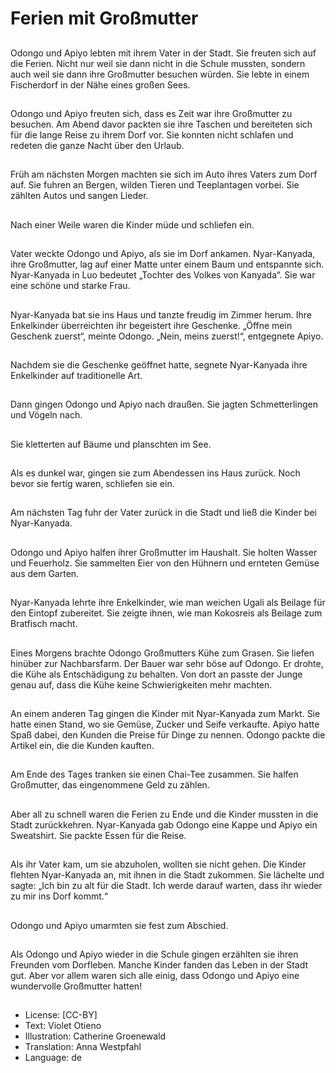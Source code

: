 # Ferien mit Großmutter

##
Odongo und Apiyo lebten mit ihrem Vater in der Stadt. Sie freuten sich auf die Ferien. Nicht nur weil sie dann nicht in die Schule mussten, sondern auch weil sie dann ihre Großmutter besuchen würden. Sie lebte in einem Fischerdorf in der Nähe eines großen Sees.

##
Odongo und Apiyo freuten sich, dass es Zeit war ihre Großmutter zu besuchen. Am Abend davor packten sie ihre Taschen und bereiteten sich für die lange Reise zu ihrem Dorf vor. Sie konnten nicht schlafen und redeten die ganze Nacht über den Urlaub.

##
Früh am nächsten Morgen machten sie sich im Auto ihres Vaters zum Dorf auf. Sie fuhren an Bergen, wilden Tieren und Teeplantagen vorbei. Sie zählten Autos und sangen Lieder.

##
Nach einer Weile waren die Kinder müde und schliefen ein.

##
Vater weckte Odongo und Apiyo, als sie im Dorf ankamen. Nyar-Kanyada, ihre Großmutter, lag auf einer Matte unter einem Baum und entspannte sich. Nyar-Kanyada in Luo bedeutet „Tochter des Volkes von Kanyada“. Sie war eine schöne und starke Frau.

##
Nyar-Kanyada bat sie ins Haus und tanzte freudig im Zimmer herum. Ihre Enkelkinder überreichten ihr begeistert ihre Geschenke. „Öffne mein Geschenk zuerst“, meinte Odongo. „Nein, meins zuerst!“, entgegnete Apiyo.

##
Nachdem sie die Geschenke geöffnet hatte, segnete Nyar-Kanyada ihre Enkelkinder auf traditionelle Art.

##
Dann gingen Odongo und Apiyo nach draußen. Sie jagten Schmetterlingen und Vögeln nach.

##
Sie kletterten auf Bäume und planschten im See.

##
Als es dunkel war, gingen sie zum Abendessen ins Haus zurück. Noch bevor sie fertig waren, schliefen sie ein.

##
Am nächsten Tag fuhr der Vater zurück in die Stadt und ließ die Kinder bei Nyar-Kanyada.

##
Odongo und Apiyo halfen ihrer Großmutter im Haushalt. Sie holten Wasser und Feuerholz. Sie sammelten Eier von den Hühnern und ernteten Gemüse aus dem Garten.

##
Nyar-Kanyada lehrte ihre Enkelkinder, wie man weichen Ugali als Beilage für den Eintopf zubereitet. Sie zeigte ihnen, wie man Kokosreis als Beilage zum Bratfisch macht.

##
Eines Morgens brachte Odongo Großmutters Kühe zum Grasen. Sie liefen hinüber zur Nachbarsfarm. Der Bauer war sehr böse auf Odongo. Er drohte, die Kühe als Entschädigung zu behalten. Von dort an passte der Junge genau auf, dass die Kühe keine Schwierigkeiten mehr machten.

##
An einem anderen Tag gingen die Kinder mit Nyar-Kanyada zum Markt. Sie hatte einen Stand, wo sie Gemüse, Zucker und Seife verkaufte. Apiyo hatte Spaß dabei, den Kunden die Preise für Dinge zu nennen. Odongo packte die Artikel ein, die die Kunden kauften.

##
Am Ende des Tages tranken sie einen Chai-Tee zusammen. Sie halfen Großmutter, das eingenommene Geld zu zählen.

##
Aber all zu schnell waren die Ferien zu Ende und die Kinder mussten in die Stadt zurückkehren. Nyar-Kanyada gab Odongo eine Kappe und Apiyo ein Sweatshirt. Sie packte Essen für die Reise.

##
Als ihr Vater kam, um sie abzuholen, wollten sie nicht gehen. Die Kinder flehten Nyar-Kanyada an, mit ihnen in die Stadt zukommen. Sie lächelte und sagte: „Ich bin zu alt für die Stadt. Ich werde darauf warten, dass ihr wieder zu mir ins Dorf kommt.“

##
Odongo und Apiyo umarmten sie fest zum Abschied.

##
Als Odongo und Apiyo wieder in die Schule gingen erzählten sie ihren Freunden vom Dorfleben. Manche Kinder fanden das Leben in der Stadt gut. Aber vor allem waren sich alle einig, dass Odongo und Apiyo eine wundervolle Großmutter hatten!

##
* License: [CC-BY]
* Text: Violet Otieno
* Illustration: Catherine Groenewald
* Translation: Anna Westpfahl
* Language: de
